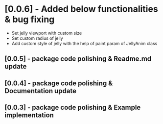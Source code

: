 # [0.0.6] - Added below functionalities & bug fixing
* Set jelly viewport with custom size
* Set custom radius of jelly
* Add custom style of jelly with the help of paint param of JellyAnim class

## [0.0.5] - package code polishing & Readme.md update

## [0.0.4] - package code polishing & Documentation update


## [0.0.3] - package code polishing & Example implementation